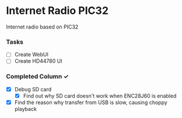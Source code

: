 # Internet Radio PIC32
Internet radio based on PIC32

### Tasks
- [ ] Create WebUI
- [ ] Create HD44780 UI

### Completed Column ✓
- [x] Debug SD card
  - [x] Find out why SD card doesn't work when ENC28J60 is enabled
- [x] Find the reason why transfer from USB is slow, causing choppy playback
